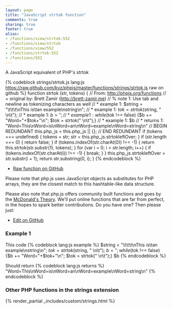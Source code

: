 ```yaml
---
layout: page
title: "JavaScript strtok function"
comments: true
sharing: true
footer: true
alias:
- /functions/view/strtok:552
- /functions/view/strtok
- /functions/view/552
- /functions/strtok:552
- /functions/552
---
```

<!-- Generated by Rakefile:build -->
A JavaScript equivalent of PHP's strtok

{% codeblock strings/strtok.js lang:js https://raw.github.com/kvz/phpjs/master/functions/strings/strtok.js raw on github %}
function strtok (str, tokens) {
  // From: http://phpjs.org/functions
  // +   original by: Brett Zamir (http://brett-zamir.me)
  // %        note 1: Use tab and newline as tokenizing characters as well
  // *     example 1: $string = "\t\t\t\nThis is\tan example\nstring\n";
  // *     example 1: $tok = strtok($string, " \n\t");
  // *     example 1: $b = '';
  // *     example 1: while ($tok !== false) {$b += "Word="+$tok+"\n"; $tok = strtok(" \n\t");}
  // *     example 1: $b
  // *     returns 1: "Word=This\nWord=is\nWord=an\nWord=example\nWord=string\n"
  // BEGIN REDUNDANT
  this.php_js = this.php_js || {};
  // END REDUNDANT
  if (tokens === undefined) {
    tokens = str;
    str = this.php_js.strtokleftOver;
  }
  if (str.length === 0) {
    return false;
  }
  if (tokens.indexOf(str.charAt(0)) !== -1) {
    return this.strtok(str.substr(1), tokens);
  }
  for (var i = 0; i < str.length; i++) {
    if (tokens.indexOf(str.charAt(i)) !== -1) {
      break;
    }
  }
  this.php_js.strtokleftOver = str.substr(i + 1);
  return str.substring(0, i);
}
{% endcodeblock %}

 - [Raw function on GitHub](https://github.com/kvz/phpjs/blob/master/functions/strings/strtok.js)

Please note that php.js uses JavaScript objects as substitutes for PHP arrays, they are 
the closest match to this hashtable-like data structure. 

Please also note that php.js offers community built functions and goes by the 
[McDonald's Theory](https://medium.com/what-i-learned-building/9216e1c9da7d). We'll put online 
functions that are far from perfect, in the hopes to spark better contributions. 
Do you have one? Then please just: 

 - [Edit on GitHub](https://github.com/kvz/phpjs/edit/master/functions/strings/strtok.js)

### Example 1
This code
{% codeblock lang:js example %}
$string = "\t\t\t\nThis is\tan example\nstring\n";
$tok = strtok($string, " \n\t");
$b = '';
while ($tok !== false) {$b += "Word="+$tok+"\n"; $tok = strtok(" \n\t");}
$b
{% endcodeblock %}

Should return
{% codeblock lang:js returns %}
"Word=This\nWord=is\nWord=an\nWord=example\nWord=string\n"
{% endcodeblock %}


### Other PHP functions in the strings extension
{% render_partial _includes/custom/strings.html %}

